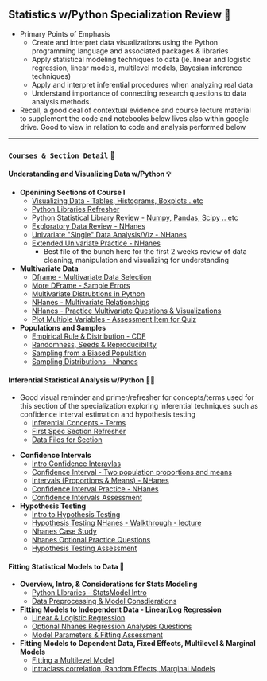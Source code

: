 ## **Statistics w/Python Specialization Review** :1234:
* Primary Points of Emphasis
    - Create and interpret data visualizations using the Python programming language and associated packages & libraries
    - Apply statistical modeling techniques to data (ie. linear and logistic regression, linear models, multilevel models, Bayesian inference techniques)
    - Apply and interpret inferential procedures when analyzing real data
    - Understand importance of connecting research questions to data analysis methods.
* Recall, a good deal of contextual evidence and course lecture material to supplement the code and notebooks below lives also within google drive. Good to view in relation to code and analysis performed below

---

### `Courses & Section Detail` 📁
#### **Understanding and Visualizing Data w/Python** 💡
* **Openining Sections of Course I**
    * [Visualizing Data - Tables, Histograms, Boxplots ..etc](/Coursera/Specializations/Stats/Understanding_VizData_Python/FirstSection/Tables_Histograms_and_Boxplots_in_Python.ipynb)
    * [Python Libraries Refresher](/Coursera/Specializations/Stats/Understanding_VizData_Python/FirstSection/python_libraries.md)
    * [Python Statistical Library Review - Numpy, Pandas, Scipy .. etc](/Coursera/Specializations/Stats/Understanding_VizData_Python/FirstSection/libraries_data_management.md)
    * [Exploratory Data Review - NHanes](/Coursera/Specializations/Stats/Understanding_VizData_Python/FirstSection/nhanes_data_basics.md)
    * [Univariate "Single" Data Analysis/Viz - NHanes](/Coursera/Specializations/Stats/Understanding_VizData_Python/FirstSection/nhanes_univariate_analyses.md)
    * [Extended Univariate Practice - NHanes](/Coursera/Specializations/Stats/Understanding_VizData_Python/FirstSection/nhanes_univariate_practice_extended.md)
        * Best file of the bunch here for the first 2 weeks review of data cleaning, manipulation and visualizing for understanding
* **Multivariate Data**
    * [Dframe - Multivariate Data Selection](/Coursera/Specializations/Stats/Understanding_VizData_Python/MultiVariate/Multivariate_Data_Selection.md)
    * [More DFrame - Sample Errors](/Coursera/Specializations/Stats/Understanding_VizData_Python/MultiVariate/FurtherPandas_Sel.md)
    * [Multivariate Distrubtions in Python](/Coursera/Specializations/Stats/Understanding_VizData_Python/MultiVariate/Multivariate_Distributions.md)
    * [NHanes - Multivariate Relationships](/Coursera/Specializations/Stats/Understanding_VizData_Python/MultiVariate/nhanes_multivariate_analyses.md)
    * [NHanes - Practice Multivariate Questions & Visualizations](/Coursera/Specializations/Stats/Understanding_VizData_Python/MultiVariate/nhanes_multivariate_practice.md)
    * [Plot Multiple Variables - Assessment Item for Quiz](/Coursera/Specializations/Stats/Understanding_VizData_Python/MultiVariate/Assessment/w3_assessment.md)
* **Populations and Samples**
    * [Empirical Rule & Distribution - CDF](/Coursera/Specializations/Stats/Understanding_VizData_Python/Sampling_Sims/Empirical_Distribution/Empirical_Distribution.md)
    * [Randomness, Seeds & Reproducibility](/Coursera/Specializations/Stats/Understanding_VizData_Python/Sampling_Sims/RAndomness_Reproducibility/Randomness_and_Reproducibility.md)
    * [Sampling from a Biased Population](/Coursera/Specializations/Stats/Understanding_VizData_Python/Sampling_Sims/Sampling_from_a_Biased_Population/Sampling_from_a_Biased_Population.md)
    * [Sampling Distributions - Nhanes](/Coursera/Specializations/Stats/Understanding_VizData_Python/Sampling_Sims/nhanes_sampling_distributions/nhanes_sampling_distributions.md)

#### **Inferential Statistical Analysis w/Python** 🧑‍⚖️
- Good visual reminder and primer/refresher for concepts/terms used for this section of the specialization exploring inferential techniques such as confidence interval estimation and hypothesis testing
    - [Inferential Concepts - Terms](/Coursera/Specializations/Stats/InferentialStatisticalAnalysis/StandardError_Mean.pdf)
    - [First Spec Section Refresher](/Coursera/Specializations/Stats/InferentialStatisticalAnalysis/course1review.ipynb)
    - [Data Files for Section](/Coursera/Specializations/Stats/InferentialStatisticalAnalysis/DataFiles/)
* **Confidence Intervals**
    - [Intro Confidence Interavlas](/Coursera/Specializations/Stats/InferentialStatisticalAnalysis/ConfidenceIntervals/intro_confidenceintervals.ipynb)
    - [Confidence Interval - Two population proportions and means](/Coursera/Specializations/Stats/InferentialStatisticalAnalysis/ConfidenceIntervals/Confidence_Intervals_Differences_Population_Parameters.ipynb)
    - [Intervals (Proportions & Means) - NHanes](/Coursera/Specializations/Stats/InferentialStatisticalAnalysis/ConfidenceIntervals/nhanes_confidence_intervals.ipynb)
    - [Confidence Interval Practice - NHanes](/Coursera/Specializations/Stats/InferentialStatisticalAnalysis/ConfidenceIntervals/nhanes_confidence_intervals_practice.ipynb)
    - [Confidence Intervals Assessment](/Coursera/Specializations/Stats/InferentialStatisticalAnalysis/ConfidenceIntervals/week2_assessment.ipynb)
* **Hypothesis Testing**
    - [Intro to Hypothesis Testing](/Coursera/Specializations/Stats/InferentialStatisticalAnalysis/HypothesisTesting/Introduction%20to%20Hypothesis%20Testing%20in%20Python.ipynb)
    - [Hypothesis Testing NHanes - Walkthrough - lecture](/Coursera/Specializations/Stats/InferentialStatisticalAnalysis/HypothesisTesting/NHANES%20Hypothesis%20Testing%20Walkthrough.ipynb)
    - [Nhanes Case Study](/Coursera/Specializations/Stats/InferentialStatisticalAnalysis/HypothesisTesting/nhanes_hypothesis_testing.ipynb)
    - [Nhanes Optional Practice Questions](/Coursera/Specializations/Stats/InferentialStatisticalAnalysis/HypothesisTesting/nhanes_hypothesis_test_practice.ipynb)
    - [Hypothesis Testing Assessment](/Coursera/Specializations/Stats/InferentialStatisticalAnalysis/HypothesisTesting/Hypothesis_Assesment.ipynb)

#### **Fitting Statistical Models to Data** :abacus:
* **Overview, Intro, & Considerations for Stats Modeling**
    - [Python LIbraries - StatsModel Intro](/Coursera/Specializations/Stats/Fitting_Stats_Models_toData/Overview_Considerations/notebooks/python_libraries.ipynb)
    - [Data Preprocessing & Model Consdierations](/Coursera/Specializations/Stats/Fitting_Stats_Models_toData/Overview_Considerations/notebooks/Modeling_CorrelationMatrices.ipynb)
* **Fitting Models to Independent Data - Linear/Log Regression**
    - [Linear & Logistic Regression](/Coursera/Specializations/Stats/Fitting_Stats_Models_toData/FittingModels_Linear_LogReg/Linear_Log%20Regression.ipynb)
    - [Optional Nhanes Regression Analyses Questions](/Coursera/Specializations/Stats/Fitting_Stats_Models_toData/FittingModels_Linear_LogReg/week2_nhanes_practice.ipynb)
    - [Model Parameters & Fitting Assessment](/Coursera/Specializations/Stats/Fitting_Stats_Models_toData/FittingModels_Linear_LogReg/w2_assessment.md)
* **Fitting Models to Dependent Data, Fixed Effects, Multilevel & Marginal Models**
    - [Fitting a Multilevel Model](/Coursera/Specializations/Stats/Fitting_Stats_Models_toData/DependentData_OtherModels/Autism_Multilevel_Marginal_Models.ipynb)
    - [Intraclass correlation, Random Effects, Marginal Models](/Coursera/Specializations/Stats/Fitting_Stats_Models_toData/DependentData_OtherModels/week3_nhanes.ipynb)



